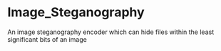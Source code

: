 # Image_Steganography
An image steganography encoder which can hide files within the least significant bits of an image
